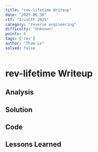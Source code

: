 ```yaml
---
title: "rev-lifetime Writeup"
date: "2025-06-30"
ctf: "IrisCTF 2025"
category: "reverse engineering"
difficulty: "Unknown"
points: 0
tags: ['rev']
author: "Tham Le"
solved: false
---
```


# rev-lifetime Writeup

## Analysis

## Solution

## Code

## Lessons Learned
